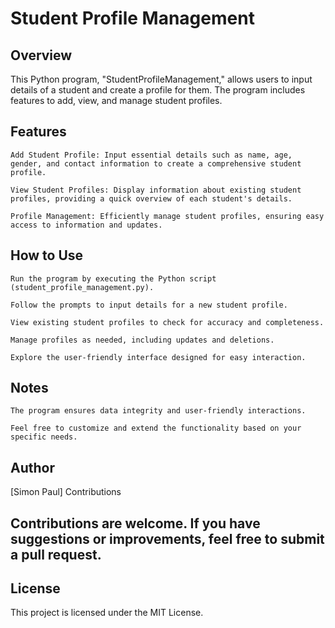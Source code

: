 # Student Profile Management
## Overview

This Python program, "StudentProfileManagement," allows users to input details of a student and create a profile for them. The program includes features to add, view, and manage student profiles.
## Features

    Add Student Profile: Input essential details such as name, age, gender, and contact information to create a comprehensive student profile.

    View Student Profiles: Display information about existing student profiles, providing a quick overview of each student's details.

    Profile Management: Efficiently manage student profiles, ensuring easy access to information and updates.

## How to Use

    Run the program by executing the Python script (student_profile_management.py).

    Follow the prompts to input details for a new student profile.

    View existing student profiles to check for accuracy and completeness.

    Manage profiles as needed, including updates and deletions.

    Explore the user-friendly interface designed for easy interaction.

## Notes

    The program ensures data integrity and user-friendly interactions.

    Feel free to customize and extend the functionality based on your specific needs.

## Author

[Simon Paul]
Contributions

## Contributions are welcome. If you have suggestions or improvements, feel free to submit a pull request.
## License

This project is licensed under the MIT License.
